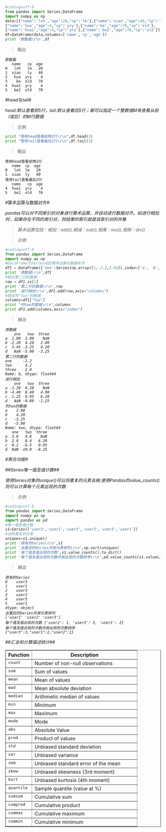 ```python
#coding=utf-8
from pandas import Series,DataFrame
import numpy as np
data=[{"name":'lxh',"age":20,"cp":'lm'},{"name":'xiao',"age":40,"cp":'ly'},
{"name":'hua',"age":4,"cp":'yry'},{"name":'be',"age":70,"cp":'old'},
{"name":'hua1',"age":4,"cp":'yry'},{"name":'be2',"age":70,"cp":'old'}]
df=DataFrame(data,columns=['name','cp','age'])
print '原数据\r\n',df
```
>输出 

```
原数据
   name   cp  age
0   lxh   lm   20
1  xiao   ly   40
2   hua  yry    4
3    be  old   70
4  hua1  yry    4
5   be2  old   70
```

#head与tail#

<em>head:默认查看前5行，tail:默认查看后5行；都可以指定一个整数值M来查看从前（或后）的M行数据</em>

>示例
```python
print "使用head查看前两2行\r\n",df.head(2)
print "使用tail查看最后2行\r\n",df.tail(2)
```
>输出

```
使用head查看前两2行
   name  cp  age
0   lxh  lm   20
1  xiao  ly   40
使用tail查看最后2行
   name   cp  age
4  hua1  yry    4
5   be2  old   70
```
#算术运算与数据对齐#

<em>pandas可以对不同索引的对象进行算术运算，并自动进行数据对齐。如进行相加时，如果存在不同的索引对，则结果的索引就是该索引对的并集<em>

>算术运算包括：相加：add(),相减：sub(),相乘：mul(),相除：div()

>示例

```python
#coding=utf-8
from pandas import Series,DataFrame
import numpy as np
#DataFrame与Series间的算术运算与数据补齐
df1 = DataFrame({'one':Series(np.array([1,-2.2,3.45]),index=['a', 'b', 'c']), 'two' : Series(np.array([2,4.2,-3.25,-5]), index=['a', 'b', 'c', 'd']),'three':Series(np.array([2,4.2,-3.25]), index=['b', 'c', 'd'])},columns=['one','two','three'])
print '原数据\r\n',df1
#取出第二行的数据
row = df1.ix[1]
print '第二行的数据\r\n',row
print '进行相加\r\n',df1.add(row,axis="columns")
#取出列"two"的数据
columns=df1["two"]
print "列two的数据\r\n",columns
print df1.add(columns,axis="index")
```
>输出

```
原数据
    one   two  three
a  1.00  2.00    NaN
b -2.20  4.20   2.00
c  3.45 -3.25   4.20
d   NaN -5.00  -3.25
第二行的数据
one     -2.2
two      4.2
three    2.0
Name: b, dtype: float64
进行相加
    one   two  three
a -1.20  6.20    NaN
b -4.40  8.40   4.00
c  1.25  0.95   6.20
d   NaN -0.80  -1.25
列two的数据
a    2.00
b    4.20
c   -3.25
d   -5.00
Name: two, dtype: float64
   one   two  three
a  3.0   4.0    NaN
b  2.0   8.4   6.20
c  0.2  -6.5   0.95
d  NaN -10.0  -8.25
```

#聚合功能#

##Series唯一值及值计数##

<em>使用Series对象的unique()可以将重复的元素去掉;使用Pandas的value_counts()则可以计算每个元素出现的次数</em>

>示例

```python
#coding=utf-8
from pandas import Series,DataFrame
import numpy as np
import pandas as pd
#唯一值及值计数
s1=Series(['user3','user1','user3','user2','user3','user1'])
#去除重复的元素
uniques=s1.unique()
print '原有的Series\r\n',s1
print '去重后的Series并按元素排列\r\n',np.sort(uniques)
print '每个值及值出现的次数',s1.value_counts().to_dict()
print '每个值及值出现的次数并按出现的次数排序\r\n',pd.value_counts(s1.values,sort=True).to_json()
```
>输出
```
原有的Series
0    user3
1    user1
2    user3
3    user2
4    user3
5    user1
dtype: object
去重后的Series并按元素排列
['user1' 'user2' 'user3']
每个值及值出现的次数 {'user2': 1, 'user3': 3, 'user1': 2}
每个值及值出现的次数并按出现的次数排序
{"user3":3,"user1":2,"user2":1}
```

##汇总和计算描述统计##

<table border="1" class="docutils">
<colgroup>
<col width="20%">
<col width="80%">
</colgroup>
<thead valign="bottom">
<tr class="row-odd"><th class="head">Function</th>
<th class="head">Description</th>
</tr>
</thead>
<tbody valign="top">
<tr class="row-even"><td><tt class="docutils literal"><span class="pre">count</span></tt></td>
<td>Number of non-null observations</td>
</tr>
<tr class="row-odd"><td><tt class="docutils literal"><span class="pre">sum</span></tt></td>
<td>Sum of values</td>
</tr>
<tr class="row-even"><td><tt class="docutils literal"><span class="pre">mean</span></tt></td>
<td>Mean of values</td>
</tr>
<tr class="row-odd"><td><tt class="docutils literal"><span class="pre">mad</span></tt></td>
<td>Mean absolute deviation</td>
</tr>
<tr class="row-even"><td><tt class="docutils literal"><span class="pre">median</span></tt></td>
<td>Arithmetic median of values</td>
</tr>
<tr class="row-odd"><td><tt class="docutils literal"><span class="pre">min</span></tt></td>
<td>Minimum</td>
</tr>
<tr class="row-even"><td><tt class="docutils literal"><span class="pre">max</span></tt></td>
<td>Maximum</td>
</tr>
<tr class="row-odd"><td><tt class="docutils literal"><span class="pre">mode</span></tt></td>
<td>Mode</td>
</tr>
<tr class="row-even"><td><tt class="docutils literal"><span class="pre">abs</span></tt></td>
<td>Absolute Value</td>
</tr>
<tr class="row-odd"><td><tt class="docutils literal"><span class="pre">prod</span></tt></td>
<td>Product of values</td>
</tr>
<tr class="row-even"><td><tt class="docutils literal"><span class="pre">std</span></tt></td>
<td>Unbiased standard deviation</td>
</tr>
<tr class="row-odd"><td><tt class="docutils literal"><span class="pre">var</span></tt></td>
<td>Unbiased variance</td>
</tr>
<tr class="row-even"><td><tt class="docutils literal"><span class="pre">sem</span></tt></td>
<td>Unbiased standard error of the mean</td>
</tr>
<tr class="row-odd"><td><tt class="docutils literal"><span class="pre">skew</span></tt></td>
<td>Unbiased skewness (3rd moment)</td>
</tr>
<tr class="row-even"><td><tt class="docutils literal"><span class="pre">kurt</span></tt></td>
<td>Unbiased kurtosis (4th moment)</td>
</tr>
<tr class="row-odd"><td><tt class="docutils literal"><span class="pre">quantile</span></tt></td>
<td>Sample quantile (value at %)</td>
</tr>
<tr class="row-even"><td><tt class="docutils literal"><span class="pre">cumsum</span></tt></td>
<td>Cumulative sum</td>
</tr>
<tr class="row-odd"><td><tt class="docutils literal"><span class="pre">cumprod</span></tt></td>
<td>Cumulative product</td>
</tr>
<tr class="row-even"><td><tt class="docutils literal"><span class="pre">cummax</span></tt></td>
<td>Cumulative maximum</td>
</tr>
<tr class="row-odd"><td><tt class="docutils literal"><span class="pre">cummin</span></tt></td>
<td>Cumulative minimum</td>
</tr>
</tbody>
</table>
